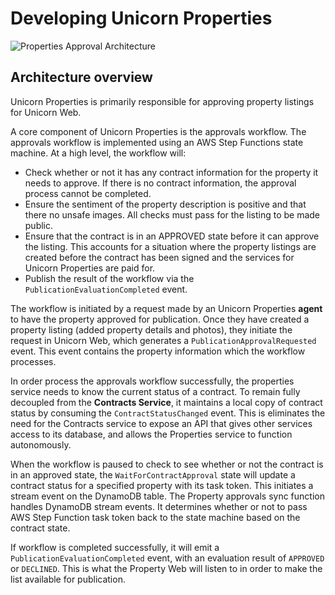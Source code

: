 # Developing Unicorn Properties

![Properties Approval Architecture](https://static.us-east-1.prod.workshops.aws/public/fd291886-89c4-4336-b21b-5747484b495d/static/images/architecture-properties.png)

## Architecture overview

Unicorn Properties is primarily responsible for approving property listings for Unicorn Web.

A core component of Unicorn Properties is the approvals workflow. The approvals workflow is implemented using an AWS Step Functions state machine. At a high level, the workflow will:

* Check whether or not it has any contract information for the property it needs to approve. If there is no contract information, the approval process cannot be completed.
* Ensure the sentiment of the property description is positive and that there no unsafe images. All checks must pass for the listing to be made public.
* Ensure that the contract is in an APPROVED state before it can approve the listing. This accounts for a situation where the property listings are created before the contract has been signed and the services for Unicorn Properties are paid for.
* Publish the result of the workflow via the `PublicationEvaluationCompleted` event.

The workflow is initiated by a request made by an Unicorn Properties **agent** to have the property approved for publication. Once they have created a property listing (added property details and photos), they initiate the request in Unicorn Web, which generates a `PublicationApprovalRequested` event. This event contains the property information which the workflow processes.

In order process the approvals workflow successfully, the properties service needs to know the current status of a contract. To remain fully decoupled from the **Contracts Service**, it maintains a local copy of contract status by consuming the `ContractStatusChanged` event. This is eliminates the need for the Contracts service to expose an API that gives other services access to its database, and allows the Properties service to function autonomously.

When the workflow is paused to check to see whether or not the contract is in an approved state, the `WaitForContractApproval` state will update a contract status for a specified property with its task token. This initiates a stream event on the DynamoDB table. The Property approvals sync function handles DynamoDB stream events. It determines whether or not to pass AWS Step Function task token back to the state machine based on the contract state.

If workflow is completed successfully, it will emit a `PublicationEvaluationCompleted` event, with an evaluation result of `APPROVED` or `DECLINED`. This is what the Property Web will listen to in order to make the list available for publication.
